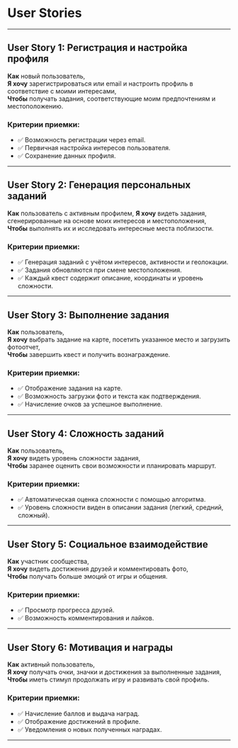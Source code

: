 # User Stories

---

## User Story 1: Регистрация и настройка профиля

**Как** новый пользователь,  
**Я хочу** зарегистрироваться или email и настроить профиль в соответствие с моими интересами,  
**Чтобы** получать задания, соответствующие моим предпочтениям и местоположению.

### Критерии приемки:
- ✅ Возможность регистрации через email.
- ✅ Первичная настройка интересов пользователя.  
- ✅ Сохранение данных профиля.  

---

## User Story 2: Генерация персональных заданий

**Как** пользователь с активным профилем,
**Я хочу** видеть задания, сгенерированные на основе моих интересов и местоположения,  
**Чтобы** выполнять их и исследовать интересные места поблизости.

### Критерии приемки:
- ✅ Генерация заданий с учётом интересов, активности и геолокации.  
- ✅ Задания обновляются при смене местоположения.  
- ✅ Каждый квест содержит описание, координаты и уровень сложности.  

---

## User Story 3: Выполнение задания

**Как** пользователь,  
**Я хочу** выбрать задание на карте, посетить указанное место и загрузить фотоотчет,  
**Чтобы** завершить квест и получить вознаграждение.

### Критерии приемки:
- ✅ Отображение задания на карте.  
- ✅ Возможность загрузки фото и текста как подтверждения.  
- ✅ Начисление очков за успешное выполнение.  

---

## User Story 4: Сложность заданий

**Как** пользователь,  
**Я хочу** видеть уровень сложности задания,  
**Чтобы** заранее оценить свои возможности и планировать маршрут.

### Критерии приемки:
- ✅ Автоматическая оценка сложности с помощью алгоритма.  
- ✅ Уровень сложности виден в описании задания (легкий, средний, сложный).  

---

## User Story 5: Социальное взаимодействие

**Как** участник сообщества,   
**Я хочу** видеть достижения друзей и комментировать фото,  
**Чтобы** получать больше эмоций от игры и общения.

### Критерии приемки:
- ✅ Просмотр прогресса друзей.  
- ✅ Возможность комментирования и лайков.    

---

## User Story 6: Мотивация и награды

**Как** активный пользователь,  
**Я хочу** получать очки, значки и достижения за выполненные задания,  
**Чтобы** иметь стимул продолжать игру и развивать свой профиль.

### Критерии приемки:
- ✅ Начисление баллов и выдача наград.  
- ✅ Отображение достижений в профиле.  
- ✅ Уведомления о новых полученных наградах.  

---
